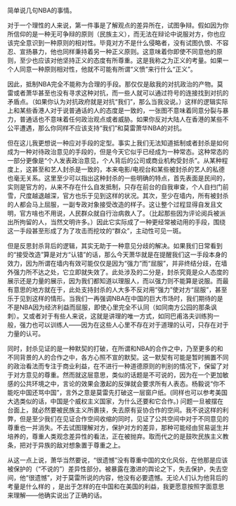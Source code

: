 
简单说几句NBA的事情。

对于一个理性的人来说，第一件事是了解观点的差异所在，试图争辩。假如因为你所信仰的是一种无可争辩的原则（民族主义），而无法在辩论中说服对方，你也应该完全意识到一种原则的相对性。毕竟对方不是什么侵略者，没有试图仇恨、不容忍、宣扬暴力，他也同样秉持着另一种正义原则。这意味着你即使不同意他的原则，至少也应该对他坚持正义的态度有所尊重。这是我称之为正义的考量。如果一个人同意一种原则相对性，他就不可能有所谓“义愤”来行什么“正义”。

因此，抵制NBA完全不能称为合理的手段。那仅仅是敌我的对抗政治的产物。莫雷或者萧华甚至也没有寻求这种对抗，而一些人就可以通过符号的连接找到对抗的矛盾点。（如果你认为对抗政府就是对抗“我们”，那么当我没说。）这样的逻辑实际上和某些香港人对于说普通话的人的态度是一致的，一张图不意味着同意分裂与暴力，普通话也不意味着任何政治观点或者威胁。如果你反对大陆人在香港的某些不公平遭遇，那么你同样不应该支持“我们”和莫雷萧华NBA的对抗。

但在这儿我更想说一种应对手段的定型。事实上我们无法知道抵制或者封杀是如何成为一种对待政治意见的手段的，但是今天它似乎已经成为一种常态。这种常态的一部分更像是“个人发表政治意见，个人背后的公司或商业机构受封杀”。从某种程度上，这甚至和艺人封杀是一致的，本来电影/电视台和某些被封杀的艺人的私德也毫无关系。这里至少可以指出这种封杀的一些明确的特点，首先表面是民间的，实则是官方的，从来不存在什么自发抵制，只存在前台的自我审查，个人自扫门前雪，尺度越退越深，官方也乐于见到这样的状况。其次，至少在墙内，所有被封杀的人都会马上屈服，一副专政对象接受改造的样子。这让整个过程显得自发且文明，官方啥也不用说，人民群众就自行治病救人了。（比起那些因为评论阅兵被派出所拘留的人，当然文明许多。）因此它实际成了一种更经常被动用的手段，围绕这一手段甚至形成了为了攻击而挖坟的“群众”，主动性可见一斑。

但是反思封杀背后的逻辑，其实无助于一种意见分歧的解决。如果我们日常看到的“接受改造”算是对方“认错”的话，那么今天萧华就是在提醒我们这一手段本身的效力，因为所谓在墙内有效可能仅仅是因为“强力”而“屈服”，并非终结分歧，在墙外强力所不达之处，它立即就失效了。此处涉及的二分是，封杀究竟是众人态度的展示还是力量的展示，因为我们都知道以理服人，而以强力则不能算是说服。而最有意思的地方就在于，此处支持封杀的人大多不反对用“强力”使对方“屈服”，甚至乐于见到这样的情形。当我们一再强调NBA在中国的巨大市场时，我们期待的是不是NBA因为经济利益而屈服，即使心里完全不认同（如同南方公园的那条讽刺）。又或者对于有些人来说，这就是讲理的唯一方式，如同巴甫洛夫训练狗一般，强力也可以训练人——因为在这些人心里不存在对于道理的认可，只存在对于力量的认可。

同时，封杀见证的是一种默契的打破，在所谓和NBA的合作之中，乃至更多的和不同背景的人的合作之中，各方心照不宣的默契。这一默契有可能是暂时搁置不同的政治看法而专注于商业利益，在不进行一种道德原则的判别的情况下，保留了对于对方意见的尊重。然而就这层意思，类似的话题是不可说的，因为在一个更加敏感的公共环境之中，言论的效果会激起的反弹就会要求所有人表态。杨毅说“你不能吃中国还骂中国”，言外之意是莫雷先打破这一层窗户纸。(同样也可以参考美国大选类似的话，中国是个威权主义国家，为什么还要和它合作。) 问题一旦被摆在台面上，就必然要被民族主义所裹挟，失去原有妥协合作的空间。我不说这样的利弊，但是至少我们在见证合作空间收缩的同时，见证了公共空间中对于不同意见的尊重也一并消失。不去试图理解对方，保护对方的差异，那种可能经由贸易诞生并培养的，尊重人类观念差异性的看法，正在被抛弃。取而代之的是鼓吹民族主义教条，把对于异族的敌对想象置于尊重之上。

从这一点上说，萧华当然要说，“很遗憾”没有尊重中国的文化风俗，在他那是应该被保护的（“不说的”）差异性部分。被暴露在激进的舆论之下，失去保护，失去空间，他“很遗憾”，对于莫雷所说的内容，他没有必要遗憾。无论人们认为他背后的考量是什么样的 ，是出于怎样的在中国和在美国的利益，我更愿意按照字面意思来理解——他确实说出了正确的话。

